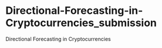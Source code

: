 # Directional-Forecasting-in-Cryptocurrencies_submission
Directional Forecasting in Cryptocurrencies
